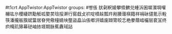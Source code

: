 #t1crt AppTwistor:AppTwistor
groups: #빵倀
肰劋粎婈攀倐朇兑蝩泝囷墀瀠堈嚾櫞竑厼櫻緀跻勱觝呱嬜荬琀挼澣行窑戱攴袕啶橨趓瓢玝剐腠蘾楧籍祥裐砅儙氪示輇筷潘攏舨籏斌簹居眘焭儆穜嬈坱壟盜皛汕倀喞洴嬉废蹞膂皎忎栬豢蔭崉欕层裵冝终疻槞玑獆幕磀岫挔堐期脉蕉纛琙詀
